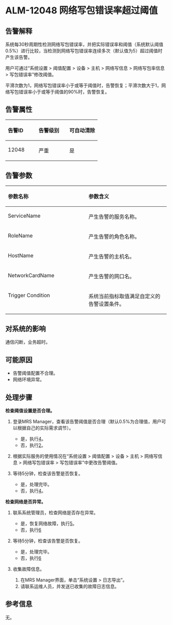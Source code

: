 # ALM-12048 网络写包错误率超过阈值<a name="alm_12048"></a>

## 告警解释<a name="zh-cn_topic_0191813897_zh-cn_topic_0087039297_section7565538"></a>

系统每30秒周期性检测网络写包错误率，并把实际错误率和阈值（系统默认阈值0.5%）进行比较，当检测到网络写包错误率连续多次（默认值为5）超过阈值时产生该告警。

用户可通过“系统设置 \> 阈值配置 \> 设备 \> 主机 \> 网络写信息 \> 网络写包率信息 \> 写包错误率”修改阈值。

平滑次数为1，网络写包错误率小于或等于阈值时，告警恢复；平滑次数大于1，网络写包错误率小于或等于阈值的90%时，告警恢复。

## 告警属性<a name="zh-cn_topic_0191813897_zh-cn_topic_0087039297_section980979"></a>

<a name="zh-cn_topic_0191813897_zh-cn_topic_0087039297_table6337270"></a>
<table><thead align="left"><tr id="zh-cn_topic_0191813897_zh-cn_topic_0087039297_row27207367"><th class="cellrowborder" valign="top" width="33.33333333333333%" id="mcps1.1.4.1.1"><p id="zh-cn_topic_0191813897_zh-cn_topic_0087039297_p56313123"><a name="zh-cn_topic_0191813897_zh-cn_topic_0087039297_p56313123"></a><a name="zh-cn_topic_0191813897_zh-cn_topic_0087039297_p56313123"></a>告警ID</p>
</th>
<th class="cellrowborder" valign="top" width="33.33333333333333%" id="mcps1.1.4.1.2"><p id="zh-cn_topic_0191813897_zh-cn_topic_0087039297_p65069111"><a name="zh-cn_topic_0191813897_zh-cn_topic_0087039297_p65069111"></a><a name="zh-cn_topic_0191813897_zh-cn_topic_0087039297_p65069111"></a>告警级别</p>
</th>
<th class="cellrowborder" valign="top" width="33.33333333333333%" id="mcps1.1.4.1.3"><p id="zh-cn_topic_0191813897_zh-cn_topic_0087039297_p36106668"><a name="zh-cn_topic_0191813897_zh-cn_topic_0087039297_p36106668"></a><a name="zh-cn_topic_0191813897_zh-cn_topic_0087039297_p36106668"></a>可自动清除</p>
</th>
</tr>
</thead>
<tbody><tr id="zh-cn_topic_0191813897_zh-cn_topic_0087039297_row38959018"><td class="cellrowborder" valign="top" width="33.33333333333333%" headers="mcps1.1.4.1.1 "><p id="zh-cn_topic_0191813897_zh-cn_topic_0087039297_p1563864"><a name="zh-cn_topic_0191813897_zh-cn_topic_0087039297_p1563864"></a><a name="zh-cn_topic_0191813897_zh-cn_topic_0087039297_p1563864"></a>12048</p>
</td>
<td class="cellrowborder" valign="top" width="33.33333333333333%" headers="mcps1.1.4.1.2 "><p id="zh-cn_topic_0191813897_zh-cn_topic_0087039297_p59564126"><a name="zh-cn_topic_0191813897_zh-cn_topic_0087039297_p59564126"></a><a name="zh-cn_topic_0191813897_zh-cn_topic_0087039297_p59564126"></a>严重</p>
</td>
<td class="cellrowborder" valign="top" width="33.33333333333333%" headers="mcps1.1.4.1.3 "><p id="zh-cn_topic_0191813897_zh-cn_topic_0087039297_p59964901"><a name="zh-cn_topic_0191813897_zh-cn_topic_0087039297_p59964901"></a><a name="zh-cn_topic_0191813897_zh-cn_topic_0087039297_p59964901"></a>是</p>
</td>
</tr>
</tbody>
</table>

## 告警参数<a name="zh-cn_topic_0191813897_zh-cn_topic_0087039297_section8828819"></a>

<a name="zh-cn_topic_0191813897_zh-cn_topic_0087039297_table25318804"></a>
<table><thead align="left"><tr id="zh-cn_topic_0191813897_zh-cn_topic_0087039297_row65941238"><th class="cellrowborder" valign="top" width="50%" id="mcps1.1.3.1.1"><p id="zh-cn_topic_0191813897_zh-cn_topic_0087039297_p39640022"><a name="zh-cn_topic_0191813897_zh-cn_topic_0087039297_p39640022"></a><a name="zh-cn_topic_0191813897_zh-cn_topic_0087039297_p39640022"></a>参数名称</p>
</th>
<th class="cellrowborder" valign="top" width="50%" id="mcps1.1.3.1.2"><p id="zh-cn_topic_0191813897_zh-cn_topic_0087039297_p56725186"><a name="zh-cn_topic_0191813897_zh-cn_topic_0087039297_p56725186"></a><a name="zh-cn_topic_0191813897_zh-cn_topic_0087039297_p56725186"></a>参数含义</p>
</th>
</tr>
</thead>
<tbody><tr id="zh-cn_topic_0191813897_zh-cn_topic_0087039297_row31337379"><td class="cellrowborder" valign="top" width="50%" headers="mcps1.1.3.1.1 "><p id="zh-cn_topic_0191813897_zh-cn_topic_0087039297_p55299809"><a name="zh-cn_topic_0191813897_zh-cn_topic_0087039297_p55299809"></a><a name="zh-cn_topic_0191813897_zh-cn_topic_0087039297_p55299809"></a>ServiceName</p>
</td>
<td class="cellrowborder" valign="top" width="50%" headers="mcps1.1.3.1.2 "><p id="zh-cn_topic_0191813897_zh-cn_topic_0087039297_p50099555"><a name="zh-cn_topic_0191813897_zh-cn_topic_0087039297_p50099555"></a><a name="zh-cn_topic_0191813897_zh-cn_topic_0087039297_p50099555"></a>产生告警的服务名称。</p>
</td>
</tr>
<tr id="zh-cn_topic_0191813897_zh-cn_topic_0087039297_row48242818"><td class="cellrowborder" valign="top" width="50%" headers="mcps1.1.3.1.1 "><p id="zh-cn_topic_0191813897_zh-cn_topic_0087039297_p15354149"><a name="zh-cn_topic_0191813897_zh-cn_topic_0087039297_p15354149"></a><a name="zh-cn_topic_0191813897_zh-cn_topic_0087039297_p15354149"></a>RoleName</p>
</td>
<td class="cellrowborder" valign="top" width="50%" headers="mcps1.1.3.1.2 "><p id="zh-cn_topic_0191813897_zh-cn_topic_0087039297_p35726594"><a name="zh-cn_topic_0191813897_zh-cn_topic_0087039297_p35726594"></a><a name="zh-cn_topic_0191813897_zh-cn_topic_0087039297_p35726594"></a>产生告警的角色名称。</p>
</td>
</tr>
<tr id="zh-cn_topic_0191813897_zh-cn_topic_0087039297_row53103893"><td class="cellrowborder" valign="top" width="50%" headers="mcps1.1.3.1.1 "><p id="zh-cn_topic_0191813897_zh-cn_topic_0087039297_p6448057"><a name="zh-cn_topic_0191813897_zh-cn_topic_0087039297_p6448057"></a><a name="zh-cn_topic_0191813897_zh-cn_topic_0087039297_p6448057"></a>HostName</p>
</td>
<td class="cellrowborder" valign="top" width="50%" headers="mcps1.1.3.1.2 "><p id="zh-cn_topic_0191813897_zh-cn_topic_0087039297_p52530602"><a name="zh-cn_topic_0191813897_zh-cn_topic_0087039297_p52530602"></a><a name="zh-cn_topic_0191813897_zh-cn_topic_0087039297_p52530602"></a>产生告警的主机名。</p>
</td>
</tr>
<tr id="zh-cn_topic_0191813897_zh-cn_topic_0087039297_row3013370"><td class="cellrowborder" valign="top" width="50%" headers="mcps1.1.3.1.1 "><p id="zh-cn_topic_0191813897_zh-cn_topic_0087039297_p42756424"><a name="zh-cn_topic_0191813897_zh-cn_topic_0087039297_p42756424"></a><a name="zh-cn_topic_0191813897_zh-cn_topic_0087039297_p42756424"></a>NetworkCardName</p>
</td>
<td class="cellrowborder" valign="top" width="50%" headers="mcps1.1.3.1.2 "><p id="zh-cn_topic_0191813897_zh-cn_topic_0087039297_p40718359"><a name="zh-cn_topic_0191813897_zh-cn_topic_0087039297_p40718359"></a><a name="zh-cn_topic_0191813897_zh-cn_topic_0087039297_p40718359"></a>产生告警的网口名。</p>
</td>
</tr>
<tr id="zh-cn_topic_0191813897_zh-cn_topic_0087039297_row30920919"><td class="cellrowborder" valign="top" width="50%" headers="mcps1.1.3.1.1 "><p id="zh-cn_topic_0191813897_zh-cn_topic_0087039297_p21566473"><a name="zh-cn_topic_0191813897_zh-cn_topic_0087039297_p21566473"></a><a name="zh-cn_topic_0191813897_zh-cn_topic_0087039297_p21566473"></a>Trigger Condition</p>
</td>
<td class="cellrowborder" valign="top" width="50%" headers="mcps1.1.3.1.2 "><p id="zh-cn_topic_0191813897_zh-cn_topic_0087039297_p2053904"><a name="zh-cn_topic_0191813897_zh-cn_topic_0087039297_p2053904"></a><a name="zh-cn_topic_0191813897_zh-cn_topic_0087039297_p2053904"></a>系统当前指标取值满足自定义的告警设置条件。</p>
</td>
</tr>
</tbody>
</table>

## 对系统的影响<a name="zh-cn_topic_0191813897_zh-cn_topic_0087039297_section12350514"></a>

通信闪断，业务超时。

## 可能原因<a name="zh-cn_topic_0191813897_zh-cn_topic_0087039297_section44045770"></a>

-   告警阈值配置不合理。
-   网络环境异常。

## 处理步骤<a name="zh-cn_topic_0191813897_zh-cn_topic_0087039297_section60867610"></a>

**检查阈值设置是否合理。**

1.  登录MRS Manager，查看该告警阈值是否合理（默认0.5%为合理值，用户可以根据自己的实际需求调节）。
    -   是，执行[4](#zh-cn_topic_0191813897_zh-cn_topic_0087039297_li12888339145357)。
    -   否，执行[2](#zh-cn_topic_0191813897_zh-cn_topic_0087039297_li15963175145357)。

2.  <a name="zh-cn_topic_0191813897_zh-cn_topic_0087039297_li15963175145357"></a>根据实际服务的使用情况在“系统设置 \> 阈值配置 \> 设备 \> 主机 \> 网络写信息 \> 网络写包错误率 \> 写包错误率”中更改告警阈值。
3.  等待5分钟，检查该告警是否恢复。
    -   是，处理完毕。
    -   否，执行[4](#zh-cn_topic_0191813897_zh-cn_topic_0087039297_li12888339145357)。


**检查网络是否异常。**

1.  <a name="zh-cn_topic_0191813897_zh-cn_topic_0087039297_li12888339145357"></a>联系系统管理员，检查网络是否存在异常。
    -   是，恢复网络故障，执行[5](#zh-cn_topic_0191813897_zh-cn_topic_0087039297_li60279330145357)。
    -   否，执行[6](#zh-cn_topic_0191813897_li572522141314)

2.  <a name="zh-cn_topic_0191813897_zh-cn_topic_0087039297_li60279330145357"></a>等待5分钟，检查该告警是否恢复。
    -   是，处理完毕。
    -   否，执行[6](#zh-cn_topic_0191813897_li572522141314)

3.  <a name="zh-cn_topic_0191813897_li572522141314"></a>收集故障信息。
    1.  在MRS Manager界面，单击“系统设置 \> 日志导出”。
    2.  请联系运维人员，并发送已收集的故障日志信息。


## 参考信息<a name="zh-cn_topic_0191813897_zh-cn_topic_0087039297_section10937580"></a>

无。

